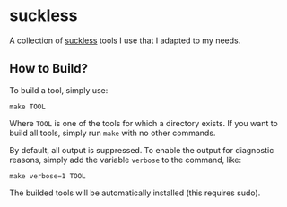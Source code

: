 # suckless

A collection of [suckless](https://suckless.org) tools I use that I adapted to
my needs.

## How to Build?

To build a tool, simply use:

```shell
make TOOL
```

Where `TOOL` is one of the tools for which a directory exists. If you want to
build all tools, simply run `make` with no other commands.

By default, all output is suppressed. To enable the output for diagnostic
reasons, simply add the variable `verbose` to the command, like:

```shell
make verbose=1 TOOL
```

The builded tools will be automatically installed (this requires sudo).
